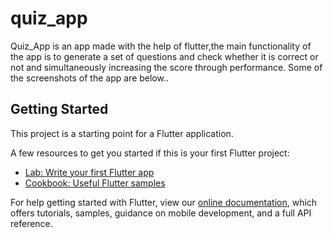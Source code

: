 # quiz_app

Quiz_App is an app made with the help of flutter,the main functionality of the app is to generate a set of questions and check whether it is correct or not and simultaneously increasing the score through performance.
Some of the screenshots of the app are below..

## Getting Started

This project is a starting point for a Flutter application.

A few resources to get you started if this is your first Flutter project:

- [Lab: Write your first Flutter app](https://flutter.dev/docs/get-started/codelab)
- [Cookbook: Useful Flutter samples](https://flutter.dev/docs/cookbook)

For help getting started with Flutter, view our
[online documentation](https://flutter.dev/docs), which offers tutorials,
samples, guidance on mobile development, and a full API reference.
